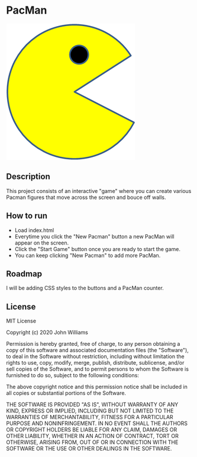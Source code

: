 # PacMan

<img src="images/PacMan1.png">

## Description

This project consists of an interactive "game" where you can create various Pacman figures that move across the screen and bouce off walls. 

## How to run

- Load index.html
- Everytime you click the "New Pacman" button a new PacMan will appear on the screen.
- Click the "Start Game" button once you are ready to start the game.
- You can keep clicking "New Pacman" to add more PacMan.

## Roadmap

I will be adding CSS styles to the buttons and a PacMan counter.

## License

MIT License

Copyright (c) 2020 John Williams

Permission is hereby granted, free of charge, to any person obtaining a copy
of this software and associated documentation files (the "Software"), to deal
in the Software without restriction, including without limitation the rights
to use, copy, modify, merge, publish, distribute, sublicense, and/or sell
copies of the Software, and to permit persons to whom the Software is
furnished to do so, subject to the following conditions:

The above copyright notice and this permission notice shall be included in all
copies or substantial portions of the Software.

THE SOFTWARE IS PROVIDED "AS IS", WITHOUT WARRANTY OF ANY KIND, EXPRESS OR
IMPLIED, INCLUDING BUT NOT LIMITED TO THE WARRANTIES OF MERCHANTABILITY,
FITNESS FOR A PARTICULAR PURPOSE AND NONINFRINGEMENT. IN NO EVENT SHALL THE
AUTHORS OR COPYRIGHT HOLDERS BE LIABLE FOR ANY CLAIM, DAMAGES OR OTHER
LIABILITY, WHETHER IN AN ACTION OF CONTRACT, TORT OR OTHERWISE, ARISING FROM,
OUT OF OR IN CONNECTION WITH THE SOFTWARE OR THE USE OR OTHER DEALINGS IN THE
SOFTWARE.



